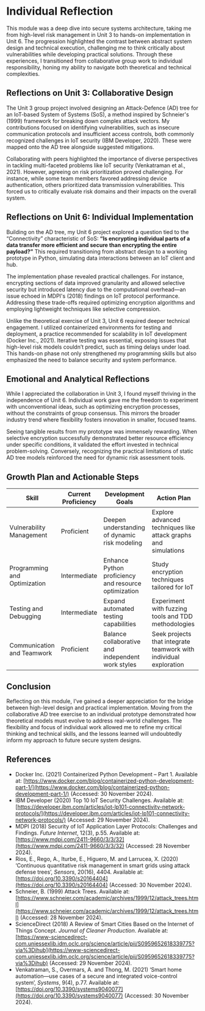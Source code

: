 # Individual Reflection

This module was a deep dive into secure systems architecture, taking me from high-level risk management in Unit 3 to hands-on implementation in Unit 6. The progression highlighted the contrast between abstract system design and technical execution, challenging me to think critically about vulnerabilities while developing practical solutions. Through these experiences, I transitioned from collaborative group work to individual responsibility, honing my ability to navigate both theoretical and technical complexities.

## Reflections on Unit 3: Collaborative Design

The Unit 3 group project involved designing an Attack-Defence (AD) tree for an IoT-based System of Systems (SoS), a method inspired by Schneier's (1999) framework for breaking down complex attack vectors. My contributions focused on identifying vulnerabilities, such as insecure communication protocols and insufficient access controls, both commonly recognized challenges in IoT security (IBM Developer, 2020). These were mapped onto the AD tree alongside suggested mitigations.

Collaborating with peers highlighted the importance of diverse perspectives in tackling multi-faceted problems like IoT security (Venkatraman et al., 2021). However, agreeing on risk prioritization proved challenging. For instance, while some team members favored addressing device authentication, others prioritized data transmission vulnerabilities. This forced us to critically evaluate risk domains and their impacts on the overall system.

## Reflections on Unit 6: Individual Implementation

Building on the AD tree, my Unit 6 project explored a question tied to the “Connectivity” characteristic of SoS: **“Is encrypting individual parts of a data transfer more efficient and secure than encrypting the entire payload?”** This required transitioning from abstract design to a working prototype in Python, simulating data interactions between an IoT client and hub.

The implementation phase revealed practical challenges. For instance, encrypting sections of data improved granularity and allowed selective security but introduced latency due to the computational overhead—an issue echoed in MDPI's (2018) findings on IoT protocol performance. Addressing these trade-offs required optimizing encryption algorithms and employing lightweight techniques like selective compression.

Unlike the theoretical exercise of Unit 3, Unit 6 required deeper technical engagement. I utilized containerized environments for testing and deployment, a practice recommended for scalability in IoT development (Docker Inc., 2021). Iterative testing was essential, exposing issues that high-level risk models couldn’t predict, such as timing delays under load. This hands-on phase not only strengthened my programming skills but also emphasized the need to balance security and system performance.

## Emotional and Analytical Reflections

While I appreciated the collaboration in Unit 3, I found myself thriving in the independence of Unit 6. Individual work gave me the freedom to experiment with unconventional ideas, such as optimizing encryption processes, without the constraints of group consensus. This mirrors the broader industry trend where flexibility fosters innovation in smaller, focused teams.

Seeing tangible results from my prototype was immensely rewarding. When selective encryption successfully demonstrated better resource efficiency under specific conditions, it validated the effort invested in technical problem-solving. Conversely, recognizing the practical limitations of static AD tree models reinforced the need for dynamic risk assessment tools.

## Growth Plan and Actionable Steps

| **Skill**                   | **Current Proficiency** | **Development Goals**                        | **Action Plan**                                              |
|-----------------------------|-------------------------|----------------------------------------------|-------------------------------------------------------------|
| Vulnerability Management    | Proficient             | Deepen understanding of dynamic risk modeling | Explore advanced techniques like attack graphs and simulations |
| Programming and Optimization| Intermediate           | Enhance Python proficiency and resource optimization | Study encryption techniques tailored for IoT                 |
| Testing and Debugging       | Intermediate           | Expand automated testing capabilities         | Experiment with fuzzing tools and TDD methodologies          |
| Communication and Teamwork  | Proficient             | Balance collaborative and independent work styles | Seek projects that integrate teamwork with individual exploration |

## Conclusion

Reflecting on this module, I’ve gained a deeper appreciation for the bridge between high-level design and practical implementation. Moving from the collaborative AD tree exercise to an individual prototype demonstrated how theoretical models must evolve to address real-world challenges. The flexibility and focus of individual work allowed me to refine my critical thinking and technical skills, and the lessons learned will undoubtedly inform my approach to future secure system designs.

## References

- Docker Inc. (2021) Containerized Python Development – Part 1. Available at: [https://www.docker.com/blog/containerized-python-development-part-1/](https://www.docker.com/blog/containerized-python-development-part-1/) (Accessed: 30 November 2024).
- IBM Developer (2020) Top 10 IoT Security Challenges. Available at: [https://developer.ibm.com/articles/iot-lp101-connectivity-network-protocols/](https://developer.ibm.com/articles/iot-lp101-connectivity-network-protocols/) (Accessed: 29 November 2024).
- MDPI (2018) Security of IoT Application Layer Protocols: Challenges and Findings. *Future Internet*, 12(3), p.55. Available at: [https://www.mdpi.com/2411-9660/3/3/32](https://www.mdpi.com/2411-9660/3/3/32) (Accessed: 28 November 2024).
- Rios, E., Rego, A., Iturbe, E., Higuero, M. and Larrucea, X. (2020) ‘Continuous quantitative risk management in smart grids using attack defense trees’, *Sensors*, 20(16), 4404. Available at: [https://doi.org/10.3390/s20164404](https://doi.org/10.3390/s20164404) (Accessed: 30 November 2024).
- Schneier, B. (1999) Attack Trees. Available at: [https://www.schneier.com/academic/archives/1999/12/attack_trees.html](https://www.schneier.com/academic/archives/1999/12/attack_trees.html) (Accessed: 28 November 2024).
- ScienceDirect (2018) A Review of Smart Cities Based on the Internet of Things Concept. *Journal of Cleaner Production*. Available at: [https://www-sciencedirect-com.uniessexlib.idm.oclc.org/science/article/pii/S0959652618339775?via%3Dihub](https://www-sciencedirect-com.uniessexlib.idm.oclc.org/science/article/pii/S0959652618339775?via%3Dihub) (Accessed: 29 November 2024).
- Venkatraman, S., Overmars, A. and Thong, M. (2021) ‘Smart home automation—use cases of a secure and integrated voice-control system’, *Systems*, 9(4), p.77. Available at: [https://doi.org/10.3390/systems9040077](https://doi.org/10.3390/systems9040077) (Accessed: 30 November 2024).
